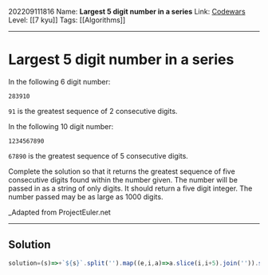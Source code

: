202209111816
Name: **Largest 5 digit number in a series**
Link: [Codewars](https://codewars.com/kata/51675d17e0c1bed195000001)
Level: [[7 kyu]]
Tags: [[Algorithms]]

---

# Largest 5 digit number in a series

In the following 6 digit number:

```
283910
```

`91` is the greatest sequence of 2 consecutive digits.

In the following 10 digit number:

```
1234567890
```

`67890` is the greatest sequence of 5 consecutive digits.

Complete the solution so that it returns the greatest sequence of five consecutive digits found within the number given. The number will be passed in as a string of only digits. It should return a five digit integer. The number passed may be as large as 1000 digits.

_Adapted from ProjectEuler.net

---

## Solution

``` js
solution=(s)=>+`${s}`.split('').map((e,i,a)=>a.slice(i,i+5).join('')).sort((a,b)=>b-a).slice(0,1)
```